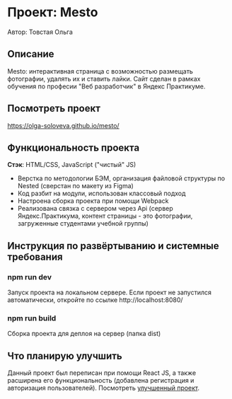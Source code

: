 # Проект: Mesto
Автор: Товстая Ольга

## Описание
Mesto: интерактивная страница с возможностью размещать фотографии, удалять их и ставить лайки.
Cайт сделан в рамках обучения по професии "Веб разработчик" в Яндекс Практикуме.

## Посмотреть проект
https://olga-soloveva.github.io/mesto/

## Функциональность проекта
__Стэк__: HTML/CSS, JavaScript ("чистый" JS)

* Верстка по методологии БЭМ, организация файловой структуры по Nested (сверстан по макету из Figma)
* Код разбит на модули, использован классовый подход
* Настроена сборка проекта при помощи Webpack
* Реализована связка с сервером через Api (сервер Яндекс.Практикума, контент страницы - это фотографии, загруженные студентами учебной группы)

## Инструкция по развёртыванию и системные требования

### npm run dev
Запуск проекта на локальном сервере. Если проект не запустился автоматически, откройте по ссылке http://localhost:8080/

### npm run build
Сборка проекта для деплоя на сервер (папка dist)

## Что планирую улучшить
Данный проект был переписан при помощи React JS, а также расширена его функциональность (добавлена регистрация и авторизация пользователей). Посмотреть [улучшенный проект](https://github.com/Olga-Soloveva/react-mesto-auth).
